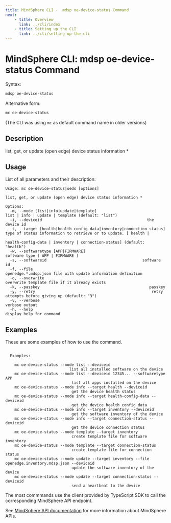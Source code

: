 ```yaml
---
title: MindSphere CLI -  mdsp oe-device-status Command
next:
    - title: Overview
      link: ../cli/index
    - title: Setting up the CLI
      link: ../cli/setting-up-the-cli
---
```



# MindSphere CLI: mdsp oe-device-status Command

Syntax:

```bash
mdsp oe-device-status
```

Alternative form:

```bash
mc oe-device-status
```

(The CLI was using `mc` as default command name in older versions)

## Description

list, get, or update (open edge) device status information *

## Usage

List of all parameters and their description:

```text
Usage: mc oe-device-status|oeds [options]

list, get, or update (open edge) device status information *

Options:
  -m, --mode [list|info|update|template]                                list | info | update | template (default: "list")
  -i, --deviceid                                              the device id
  -t, --target [health|health-config-data|inventory|connection-status]  type of status information to retrieve or to update. [ health |
                                                                        health-config-data | inventory | connection-status] (default: "health")
  -w, --softwaretype [APP|FIRMWARE]                                     software type [ APP | FIRMWARE ]
  -s, --softwareid                                          software id
  -f, --file                                                      openedge.*.mdsp.json file with update information definition
  -o, --overwrite                                                       overwrite template file if it already exists
  -k, --passkey                                                passkey
  -y, --retry                                                   retry attempts before giving up (default: "3")
  -v, --verbose                                                         verbose output
  -h, --help                                                            display help for command

```

## Examples

These are some examples of how to use the command. 

```text

  Examples:

    mc oe-device-status --mode list --deviceid 
                            list all installed software on the device
    mc oe-device-status --mode list --deviceid 12345... --softwaretype APP
                             list all apps installed on the device
    mc oe-device-status --mode info --target health --deviceid 
                             get the device health status
    mc oe-device-status --mode info --target health-config-data --deviceid 
                             get the device health config data
    mc oe-device-status --mode info --target inventory --deviceid 
                             get the software inventory of the device
    mc oe-device-status --mode info --target connection-status --deviceid 
                             get the device connection status
    mc oe-device-status --mode template --target inventory
                             create template file for software inventory
    mc oe-device-status --mode template --target connection-status 
                             create template file for connection status
    mc oe-device-status --mode update --target inventory --file openedge.inventory.mdsp.json --deviceid 
                             update the software inventory of the device
    mc oe-device-status --mode update --target connection-status --deviceid 
                             send a heartbeat to the device

```

The most commmands use the client provided by TypeScript SDK to call the corresponding MindSphere API endpoint.

See [MindSphere API documentation](https://documentation.mindsphere.io/MindSphere/apis/index.html) for more information about MindSphere APIs.